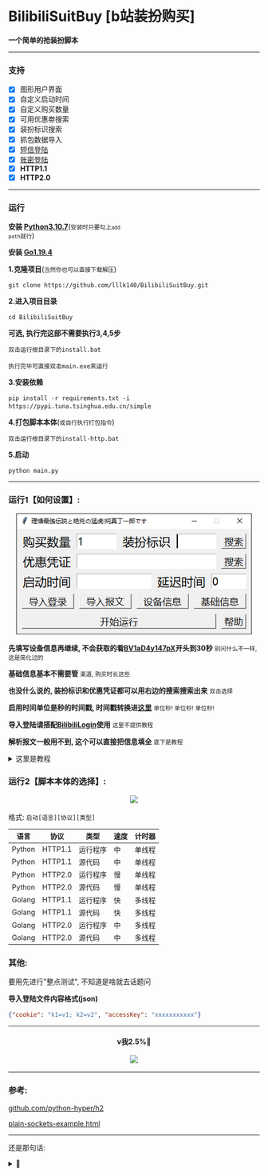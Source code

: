 # BilibiliSuitBuy [b站装扮购买]

**一个简单的抢装扮脚本**

---

### 支持

- [x] 图形用户界面
- [x] 自定义启动时间
- [x] 自定义购买数量
- [x] 可用优惠劵搜索
- [x] 装扮标识搜索
- [x] 抓包数据导入
- [x] [短信登陆](https://github.com/lllk140/BilibiliLogin)
- [x] [账密登陆](https://github.com/lllk140/BilibiliLogin)
- [x] **HTTP1.1**
- [x] **HTTP2.0**

---

### 运行

**安装 [Python3.10.7](https://www.python.org/downloads/)**(<small>安装时只要勾上<code>add path</code>就行</small>)

**安装 [Go1.19.4](https://golang.google.cn/dl/)**

**1.克隆项目**(<small>当然你也可以直接下载解压</small>)
```shell
git clone https://github.com/lllk140/BilibiliSuitBuy.git
```

**2.进入项目目录**
```shell
cd BilibiliSuitBuy
```

**可选, 执行完这部不需要执行3,4,5步**
```shell
双击运行根目录下的install.bat

执行完毕可直接双击main.exe来运行
```

**3.安装依赖**
```shell
pip install -r requirements.txt -i https://pypi.tuna.tsinghua.edu.cn/simple
```

**4.打包脚本本体**(<small>或自行执行打包指令</small>)
```shell
双击运行根目录下的install-http.bat
```

**5.启动**
```shell
python main.py
```

---

### 运行1【如何设置】:

<div align=center><img src="./help/app.png"></div>

**先填写设备信息再继续, 不会获取的看[BV1aD4y147pX](https://www.bilibili.com/video/BV1aD4y147pX)开头到30秒**
<small>别问什么不一样, 这是简化过的</small>

**基础信息基本不需要管**
<small>渠道, 购买时长这些</small>

**也没什么说的, 装扮标识和优惠凭证都可以用右边的搜索搜索出来**
<small>双击选择</small>

**启用时间单位是秒的时间戳, 时间戳转换进[这里](https://developer.aliyun.com/skills/timestamp.html)**
<small>单位秒! 单位秒! 单位秒!</small>

**导入登陆请搭配[BilibiliLogin](https://github.com/lllk140/BilibiliLogin)使用**
<small>这里不提供教程</small>

**解析报文一般用不到, 这个可以直接把信息填全**
<small>底下是教程</small>
<details>
<summary>这里是教程</summary>

<small>[fiddler抓https教程](https://www.bilibili.com/video/BV1Re411g7f5)</small>

<small>1.启动fiddler, 装扮商店随便找个装扮点进去</small>

<small>2.然后fiddler里搜索```ctrl+f``` ```/x/garb/v2/mall/suit/detail```</small>

<small>3.选中后点击请求报文的```Raw```, 全选```ctrl+a```复制```ctrl+c```下来</small>

<small>4.新建个空白文本文件粘贴```ctrl+v```进去并保存, 选择保存的文件就行</small>
</details>

### 运行2【脚本本体的选择】:

<div align=center><img src="./help/choose.png"></div>

格式: ```启动[语言][协议][类型]```

| 语言     | 协议      | 类型   | 速度  | 计时器 |
|--------|---------|------|-----|-----|
| Python | HTTP1.1 | 运行程序 | 中   | 单线程 |
| Python | HTTP1.1 | 源代码  | 中   | 单线程 |
| Python | HTTP2.0 | 运行程序 | 慢   | 单线程 |
| Python | HTTP2.0 | 源代码  | 慢   | 单线程 |
| Golang | HTTP1.1 | 运行程序 | 快   | 多线程 |
| Golang | HTTP1.1 | 源代码  | 快   | 多线程 |
| Golang | HTTP2.0 | 运行程序 | 中   | 多线程 |
| Golang | HTTP2.0 | 源代码  | 中   | 多线程 |

### 其他:

要用先进行"整点测试", 不知道是啥就去话题问

**导入登陆文件内容格式(json)**
```json
{"cookie": "k1=v1; k2=v2", "accessKey": "xxxxxxxxxxx"}
```

---

<div align=center><h4>v我2.5%👾</h4></div>

<div align=center><img src="./help/reward.png"></div>

---

### 参考:

[github.com/python-hyper/h2](https://github.com/python-hyper/h2)

[plain-sockets-example.html](https://python-hyper.org/projects/h2/en/stable/plain-sockets-example.html)

---

还是那句话:

<details>
<summary>👀</summary>

<h1>你问我为什么不开，我没钱，我没账号，我没设备，我没渠道，我啥都没有，我开个✓8</h1>

</details>
